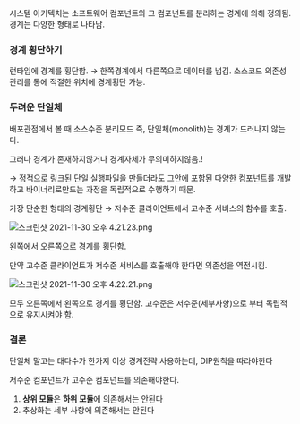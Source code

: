 시스템 아키텍처는 소프트웨어 컴포넌트와 그 컴포넌트를 분리하는 경계에 의해 정의됨.
경계는 다양한 형태로 나타남.

### 경계 횡단하기

런타임에 경계를 횡단함.
→ 한쪽경계에서 다른쪽으로 데이터를 넘김.
소스코드 의존성관리를 통에 적절한 위치에 경계횡단 가능.

### 두려운 단일체

배포관점에서 볼 때 소스수준 분리모드 즉, 단일체(monolith)는 경계가 드러나지 않는다.

그러나 경계가 존재하지않거나 경계자체가 무의미하지않음.!

→ 정적으로 링크된 단일 실행파일을 만들더라도 그안에 포함된 다양한 컴포넌트를 개발하고 바이너리로만드는 과정을 독립적으로 수행하기 때문.

가장 단순한 형태의 경계횡단 → 저수준 클라이언트에서 고수준 서비스의 함수를 호출.

![스크린샷 2021-11-30 오후 4.21.23.png](https://s3-us-west-2.amazonaws.com/secure.notion-static.com/577e9a05-a54c-4efb-994a-829cf5c3d5b1/스크린샷_2021-11-30_오후_4.21.23.png)

왼쪽에서 오른쪽으로 경계를 횡단함.

만약 고수준 클라이언트가 저수준 서비스를 호출해야 한다면 의존성을 역전시킴.

![스크린샷 2021-11-30 오후 4.22.21.png](https://s3-us-west-2.amazonaws.com/secure.notion-static.com/35a7e630-f3c8-4889-b5ac-70dc45bacd77/스크린샷_2021-11-30_오후_4.22.21.png)

모두 오른쪽에서 왼쪽으로 경계를 횡단함.
고수준은 저수준(세부사항)으로 부터 독립적으로 유지시켜야 함.

### 결론

단일체 말고는 대다수가 한가지 이상 경계전략 사용하는데, DIP원칙을 따라야한다

저수준 컴포넌트가 고수준 컴포넌트를 의존해야한다.

1. **상위 모듈**은 **하위 모듈**에 의존해서는 안된다
2. 추상화는 세부 사항에 의존해서는 안된다
